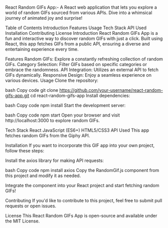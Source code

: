 React Random GIFs App:-
A React web application that lets you explore a world of random GIFs sourced from various APIs. Dive into a whimsical journey of animated joy and surprise!


Table of Contents
Introduction
Features
Usage
Tech Stack
API Used
Installation
Contributing
License
Introduction
React Random GIFs App is a fun and interactive way to discover random GIFs with just a click. Built using React, this app fetches GIFs from a public API, ensuring a diverse and entertaining experience every time.

Features
Random GIFs: Explore a constantly refreshing collection of random GIFs.
Category Selection: Filter GIFs based on specific categories or embrace the randomness.
API Integration: Utilizes an external API to fetch GIFs dynamically.
Responsive Design: Enjoy a seamless experience on various devices.
Usage
Clone the repository:

bash
Copy code
git clone https://github.com/your-username/react-random-gifs-app.git
cd react-random-gifs-app
Install dependencies:

bash
Copy code
npm install
Start the development server:

bash
Copy code
npm start
Open your browser and visit http://localhost:3000 to explore random GIFs.

Tech Stack
React
JavaScript (ES6+)
HTML5/CSS3
API Used
This app fetches random GIFs from the Giphy API.

Installation
If you want to incorporate this GIF app into your own project, follow these steps:

Install the axios library for making API requests:

bash
Copy code
npm install axios
Copy the RandomGif.js component from this project and modify it as needed.

Integrate the component into your React project and start fetching random GIFs!

Contributing
If you'd like to contribute to this project, feel free to submit pull requests or open issues.

License
This React Random GIFs App is open-source and available under the MIT License.





